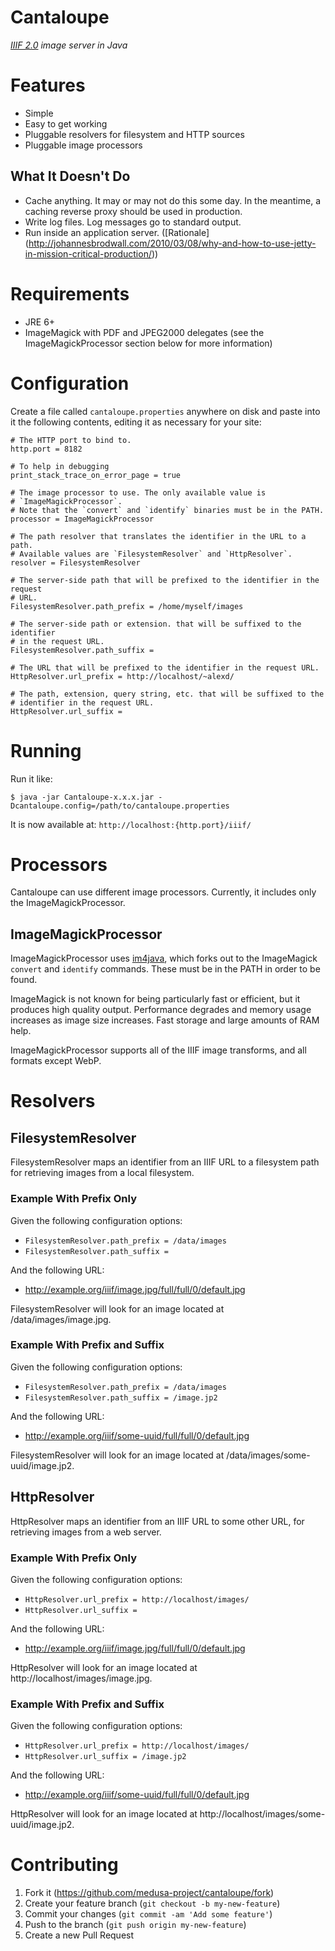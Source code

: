 # Cantaloupe

*[IIIF 2.0](http://iiif.io) image server in Java*

# Features

* Simple
* Easy to get working
* Pluggable resolvers for filesystem and HTTP sources
* Pluggable image processors

## What It Doesn't Do

* Cache anything. It may or may not do this some day. In the meantime, a
  caching reverse proxy should be used in production.
* Write log files. Log messages go to standard output.
* Run inside an application server. ([Rationale]
  (http://johannesbrodwall.com/2010/03/08/why-and-how-to-use-jetty-in-mission-critical-production/))

# Requirements

* JRE 6+
* ImageMagick with PDF and JPEG2000 delegates (see the ImageMagickProcessor
  section below for more information)

# Configuration

Create a file called `cantaloupe.properties` anywhere on disk and paste into
it the following contents, editing it as necessary for your site:

    # The HTTP port to bind to.
    http.port = 8182

    # To help in debugging
    print_stack_trace_on_error_page = true

    # The image processor to use. The only available value is
    # `ImageMagickProcessor`.
    # Note that the `convert` and `identify` binaries must be in the PATH.
    processor = ImageMagickProcessor
    
    # The path resolver that translates the identifier in the URL to a path.
    # Available values are `FilesystemResolver` and `HttpResolver`.
    resolver = FilesystemResolver
    
    # The server-side path that will be prefixed to the identifier in the request
    # URL.
    FilesystemResolver.path_prefix = /home/myself/images
    
    # The server-side path or extension. that will be suffixed to the identifier
    # in the request URL.
    FilesystemResolver.path_suffix =
    
    # The URL that will be prefixed to the identifier in the request URL.
    HttpResolver.url_prefix = http://localhost/~alexd/
    
    # The path, extension, query string, etc. that will be suffixed to the
    # identifier in the request URL.
    HttpResolver.url_suffix =

# Running

Run it like:

`$ java -jar Cantaloupe-x.x.x.jar -Dcantaloupe.config=/path/to/cantaloupe.properties`

It is now available at: `http://localhost:{http.port}/iiif/`

# Processors

Cantaloupe can use different image processors. Currently, it includes only the
ImageMagickProcessor.

## ImageMagickProcessor

ImageMagickProcessor uses [im4java](http://im4java.sourceforge.net), which
forks out to the ImageMagick `convert` and `identify` commands. These must be
in the PATH in order to be found.

ImageMagick is not known for being particularly fast or efficient, but it
produces high quality output. Performance degrades and memory usage increases
as image size increases. Fast storage and large amounts of RAM help.

ImageMagickProcessor supports all of the IIIF image transforms, and all formats
except WebP.

# Resolvers

## FilesystemResolver

FilesystemResolver maps an identifier from an IIIF URL to a filesystem path
for retrieving images from a local filesystem.

### Example With Prefix Only

Given the following configuration options:

* `FilesystemResolver.path_prefix = /data/images`
* `FilesystemResolver.path_suffix = `

And the following URL:

* http://example.org/iiif/image.jpg/full/full/0/default.jpg

FilesystemResolver will look for an image located at
/data/images/image.jpg.

### Example With Prefix and Suffix

Given the following configuration options:

* `FilesystemResolver.path_prefix = /data/images`
* `FilesystemResolver.path_suffix = /image.jp2`

And the following URL:

* http://example.org/iiif/some-uuid/full/full/0/default.jpg

FilesystemResolver will look for an image located at
/data/images/some-uuid/image.jp2.

## HttpResolver

HttpResolver maps an identifier from an IIIF URL to some other URL, for
retrieving images from a web server.

### Example With Prefix Only

Given the following configuration options:

* `HttpResolver.url_prefix = http://localhost/images/`
* `HttpResolver.url_suffix = `

And the following URL:

* http://example.org/iiif/image.jpg/full/full/0/default.jpg

HttpResolver will look for an image located at
http://localhost/images/image.jpg.

### Example With Prefix and Suffix

Given the following configuration options:

* `HttpResolver.url_prefix = http://localhost/images/`
* `HttpResolver.url_suffix = /image.jp2`

And the following URL:

* http://example.org/iiif/some-uuid/full/full/0/default.jpg

HttpResolver will look for an image located at
http://localhost/images/some-uuid/image.jp2.

# Contributing

1. Fork it (https://github.com/medusa-project/cantaloupe/fork)
2. Create your feature branch (`git checkout -b my-new-feature`)
3. Commit your changes (`git commit -am 'Add some feature'`)
4. Push to the branch (`git push origin my-new-feature`)
5. Create a new Pull Request
